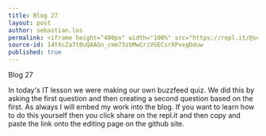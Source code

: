```yaml
---
title: Blog 27
layout: post
author: sebastian.los
permalink: <iframe height="400px" width="100%" src="https://repl.it/@sebastianlos/SmartProperUrutu?lite=true" scrolling="no" frameborder="no" allowtransparency="true" allowfullscreen="true" sandbox="allow-forms allow-pointer-lock allow-popups allow-same-origin allow-scripts allow-modals"></iframe>
source-id: 14YXcZa7t0uQAAGn_cmm73zbMwCriVGECsrXPvxgDduw
published: true
---
```

Blog 27

In today's IT lesson we were making our own buzzfeed quiz. We did this by asking the first question and then creating a second question based on the first. As always I will embed my work into the blog. If you want to learn how to do this yourself then you click share on the repl.it and then copy and paste the link onto the editing page on the github site.

